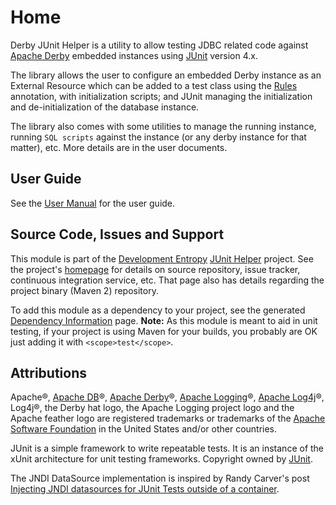 <!--
Copyright 2015 Development Entropy (deventropy.org) Contributors

Licensed under the Apache License, Version 2.0 (the "License");
you may not use this file except in compliance with the License.
You may obtain a copy of the License at

    http://www.apache.org/licenses/LICENSE-2.0

Unless required by applicable law or agreed to in writing, software
distributed under the License is distributed on an "AS IS" BASIS,
WITHOUT WARRANTIES OR CONDITIONS OF ANY KIND, either express or implied.
See the License for the specific language governing permissions and
limitations under the License.
-->

# Home

Derby JUnit Helper is a utility to allow testing JDBC related code against [Apache Derby][derby] embedded instances
using [JUnit][junit] version 4.x.

The library allows the user to configure an embedded Derby instance as an External Resource which can be added to a
test class using the [Rules](https://github.com/junit-team/junit4/wiki/Rules) annotation, with initialization scripts;
and JUnit managing the initialization and de-initialization of the database instance.

The library also comes with some utilities to manage the running instance, running `SQL scripts` against the instance (or
any derby instance for that matter), etc. More details are in the user documents.

## User Guide

See the [User Manual](./manual/index.html) for the user guide.

## Source Code, Issues and Support

This module is part of the [Development Entropy](http://www.deventropy.org/) [JUnit Helper](../) project. See the project's
[homepage](../) for details on source repository, issue tracker, continuous integration service, etc. That page also
has details regarding the project binary (Maven 2) repository.

To add this module as a dependency to your project, see the generated [Dependency Information](./dependency-info.html)
page. **Note:** As this module is meant to aid in unit testing, if your project is using Maven for your builds, you
probably are OK just adding it with `<scope>test</scope>`.

## Attributions

Apache&reg;,
[Apache DB](http://db.apache.org/ "Apache DB")&reg;,
[Apache Derby][derby]&reg;, [Apache Logging](http://logging.apache.org/)&reg;,
[Apache Log4j](http://logging.apache.org/log4j/)&reg;, Log4j&reg;,
the Derby hat logo, the Apache Logging project logo and the Apache feather logo are registered trademarks or trademarks
of the [Apache Software Foundation](http://www.apache.org/ "ASF") in the United States and/or other countries.

JUnit is a simple framework to write repeatable tests. It is an instance of the xUnit architecture for unit testing
frameworks. Copyright owned by [JUnit][junit].

The JNDI DataSource implementation is inspired by Randy Carver's post [Injecting JNDI datasources for JUnit Tests
outside of a container](https://blogs.oracle.com/randystuph/entry/injecting_jndi_datasources_for_junit).

[derby]: http://db.apache.org/derby/ "Apache Derby"
[junit]: http://junit.org/ "JUnit"
